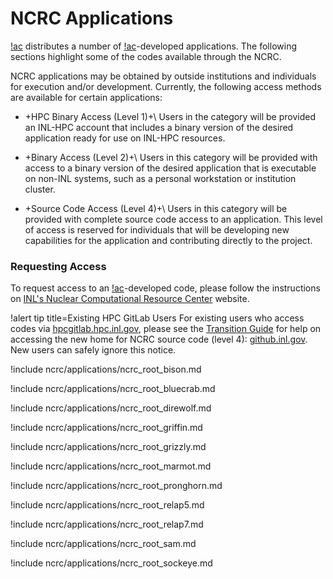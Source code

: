 # NCRC Applications

[!ac](NCRC) distributes a number of [!ac](NEAMS)-developed applications. The following sections
highlight some of the codes available through the NCRC.

NCRC applications may be obtained by outside institutions and individuals for execution and/or
development. Currently, the following access methods are available for certain applications:

- +HPC Binary Access (Level 1)+\\
  Users in the category will be provided an INL-HPC account that includes a binary version of
  the desired application ready for use on INL-HPC resources.

- +Binary Access (Level 2)+\\
  Users in this category will be provided with access to a binary version of the desired
  application that is executable on non-INL systems, such as a personal workstation or institution
  cluster.

- +Source Code Access (Level 4)+\\
  Users in this category will be provided with complete source code access to an application. This
  level of access is reserved for individuals that will be developing new capabilities for the
  application and contributing directly to the project.

### Requesting Access

To request access to an [!ac](NEAMS)-developed code, please follow the instructions on
[INL's Nuclear Computational Resource Center](https://inl.gov/ncrc/) website.

!alert tip title=Existing HPC GitLab Users
For existing users who access codes via [hpcgitlab.hpc.inl.gov](https://hpcgitlab.hpc.inl.gov),
please see the [Transition Guide](https://github.com/idaholab/moose/wiki/NCRC-github.inl.gov-transition-guide)
for help on accessing the new home for NCRC source code (level 4): [github.inl.gov](https://github.inl.gov). New users can safely ignore this notice.

!include ncrc/applications/ncrc_root_bison.md

!include ncrc/applications/ncrc_root_bluecrab.md

!include ncrc/applications/ncrc_root_direwolf.md

!include ncrc/applications/ncrc_root_griffin.md

!include ncrc/applications/ncrc_root_grizzly.md

!include ncrc/applications/ncrc_root_marmot.md

!include ncrc/applications/ncrc_root_pronghorn.md

!include ncrc/applications/ncrc_root_relap5.md

!include ncrc/applications/ncrc_root_relap7.md

!include ncrc/applications/ncrc_root_sam.md

!include ncrc/applications/ncrc_root_sockeye.md
